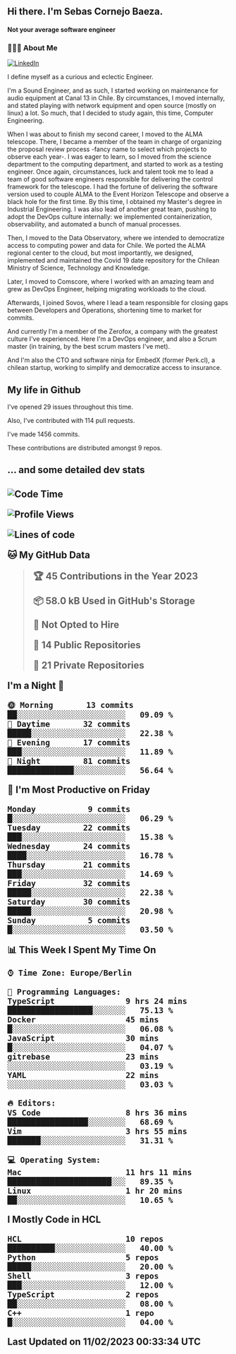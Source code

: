 <h2> Hi there.  I'm Sebas Cornejo Baeza.</h2>
<h4> Not your average software engineer</h4>
<h3> 👨🏻‍💻 About Me </h3>
<a href="http://linkedin.com/in/sebastian-cornejo-baeza/"><img alt="LinkedIn" src="https://img.shields.io/badge/Sebas%20Cornejo%20-informational?style=appveyor&logo=linkedin"></a>


I define myself as a curious and eclectic Engineer.

I'm a Sound Engineer, and as such, I started working on maintenance for audio equipment at Canal 13 in Chile.
By circumstances, I moved internally, and stated playing with network equipment and open source (mostly on linux) 
a lot. So much, that I decided to study again, this time, Computer Engineering.

When I was about to finish my second career, I moved to the ALMA telescope. There, I became a member of the team
in charge of organizing the proposal review process -fancy name to select which projects to observe each year-. 
I was eager to learn, so I moved from the science department to the computing department, and started to work as 
a testing engineer. Once again, circumstances, luck and talent took me to lead a team of good software engineers 
responsible for delivering the control framework for the telescope. I had the fortune of delivering the software
version used to couple ALMA to the Event Horizon Telescope and observe a black hole for the first time.
By this time, I obtained my Master's degree in Industrial Engineering.
I was also lead of another great team, pushing to adopt the DevOps culture internally: we implemented containerization, observability, and automated a bunch of manual processes.

Then, I moved to the Data Observatory, where we intended to democratize access to computing power
and data for Chile. We ported the ALMA regional center to the cloud, but most importantly, we designed, implemented
and maintained the Covid 19 date repository for the Chilean Ministry of Science, Technology and Knowledge.

Later, I moved to Comscore, where I worked with an amazing team and grew as DevOps Engineer, helping migrating workloads to the cloud.

Afterwards, I joined Sovos, where I lead a team responsible for closing gaps between Developers and Operations, shortening time to market for commits.

And currently I'm a member of the Zerofox, a company with the greatest culture I've experienced. Here I'm a DevOps
engineer, and also a Scrum master (in training, by the best scrum masters I've met).
 
And I'm also the CTO and software ninja for EmbedX (former Perk.cl), a chilean startup, working to simplify and democratize access to insurance.

<h2> My life in Github </h2>

I've opened 29 issues throughout this time.

Also, I've contributed with 114 pull requests.

I've made 1456 commits.

These contributions are distributed amongst 9 repos.

<h2>... and some detailed dev stats<h2>

<!--START_SECTION:waka-->
![Code Time](http://img.shields.io/badge/Code%20Time-251%20hrs%2053%20mins-blue)

![Profile Views](http://img.shields.io/badge/Profile%20Views-27-blue)

![Lines of code](https://img.shields.io/badge/From%20Hello%20World%20I%27ve%20Written-538%20Thousand%20lines%20of%20code-blue)

**🐱 My GitHub Data** 

> 🏆 45 Contributions in the Year 2023
 > 
> 📦 58.0 kB Used in GitHub's Storage 
 > 
> 🚫 Not Opted to Hire
 > 
> 📜 14 Public Repositories 
 > 
> 🔑 21 Private Repositories  
 > 
**I'm a Night 🦉** 

```text
🌞 Morning       13 commits       ██░░░░░░░░░░░░░░░░░░░░░░░   09.09 % 
🌆 Daytime       32 commits       █████░░░░░░░░░░░░░░░░░░░░   22.38 % 
🌃 Evening       17 commits       ███░░░░░░░░░░░░░░░░░░░░░░   11.89 % 
🌙 Night         81 commits       ██████████████░░░░░░░░░░░   56.64 % 

```
📅 **I'm Most Productive on Friday** 

```text
Monday           9 commits       █░░░░░░░░░░░░░░░░░░░░░░░░   06.29 % 
Tuesday         22 commits       ███░░░░░░░░░░░░░░░░░░░░░░   15.38 % 
Wednesday       24 commits       ████░░░░░░░░░░░░░░░░░░░░░   16.78 % 
Thursday        21 commits       ███░░░░░░░░░░░░░░░░░░░░░░   14.69 % 
Friday          32 commits       █████░░░░░░░░░░░░░░░░░░░░   22.38 % 
Saturday        30 commits       █████░░░░░░░░░░░░░░░░░░░░   20.98 % 
Sunday           5 commits       █░░░░░░░░░░░░░░░░░░░░░░░░   03.50 % 

```


📊 **This Week I Spent My Time On** 

```text
⌚︎ Time Zone: Europe/Berlin

💬 Programming Languages: 
TypeScript               9 hrs 24 mins       ██████████████████░░░░░░░   75.13 % 
Docker                   45 mins             █░░░░░░░░░░░░░░░░░░░░░░░░   06.08 % 
JavaScript               30 mins             █░░░░░░░░░░░░░░░░░░░░░░░░   04.07 % 
gitrebase                23 mins             ░░░░░░░░░░░░░░░░░░░░░░░░░   03.19 % 
YAML                     22 mins             ░░░░░░░░░░░░░░░░░░░░░░░░░   03.03 % 

🔥 Editors: 
VS Code                  8 hrs 36 mins       █████████████████░░░░░░░░   68.69 % 
Vim                      3 hrs 55 mins       ███████░░░░░░░░░░░░░░░░░░   31.31 % 

💻 Operating System: 
Mac                      11 hrs 11 mins      ██████████████████████░░░   89.35 % 
Linux                    1 hr 20 mins        ██░░░░░░░░░░░░░░░░░░░░░░░   10.65 % 

```

**I Mostly Code in HCL** 

```text
HCL                      10 repos            ██████████░░░░░░░░░░░░░░░   40.00 % 
Python                   5 repos             █████░░░░░░░░░░░░░░░░░░░░   20.00 % 
Shell                    3 repos             ███░░░░░░░░░░░░░░░░░░░░░░   12.00 % 
TypeScript               2 repos             ██░░░░░░░░░░░░░░░░░░░░░░░   08.00 % 
C++                      1 repo              █░░░░░░░░░░░░░░░░░░░░░░░░   04.00 % 

```



 Last Updated on 11/02/2023 00:33:34 UTC
<!--END_SECTION:waka-->
